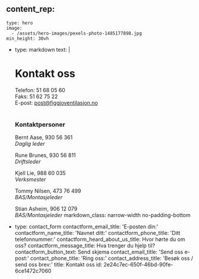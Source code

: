 content_rep:
  - 
    type: hero
    image:
      - /assets/hero-images/pexels-photo-1485177898.jpg
    min_height: 30vh
  - 
    type: markdown
    text: |
      # Kontakt oss
      Telefon: 51 68 05 60<br>
      Faks: 51 62 75 22<br>
      E-post: [post@figgjoventilasjon.no](mailto:post@figgjoventilasjon.no)
      <br><br>
      
      ### Kontaktpersoner
      Bernt Aase, 930 56 361<br>
      _Daglig leder_
      
      Rune Brunes, 930 56 811<br>
      _Driftsleder_
      
      Kjell Lie, 988 60 035<br>
      _Verksmester_
      
      Tommy Nilsen, 473 76 499<br>
      _BAS/Montasjeleder_
      
      Stian Asheim, 906 12 079<br>
      _BAS/Montasjeleder_
    markdown_class: narrow-width no-padding-bottom
  - 
    type: contact_form
    contactform_email_title: 'E-posten din:'
    contactform_name_title: 'Navnet ditt:'
    contactform_phone_title: 'Ditt telefonnummer:'
    contactform_heard_about_us_title: Hvor hørte du om oss?
    contactform_message_title: Hva trenger du hjelp til?
    contactform_button_text: Send skjema
    contact_email_title: 'Send oss e-post:'
    contact_phone_title: 'Ring oss:'
    contact_address_title: 'Besøk oss / send oss brev:'
title: Kontakt oss
id: 2e24c7ec-650f-46bd-90fe-6ce1472c7060
